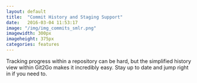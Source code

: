 ```yaml
---
layout: default
title:  "Commit History and Staging Support"
date:   2016-03-04 11:53:17
image: "/img/img_commits_smlr.png"
imagewidth: 300px
imageheight: 375px
categories: features
---
```


Tracking progress within a repository can be hard, but the simplified history view within Git2Go makes it incredibly easy. Stay up to date and jump right in if you need to.

